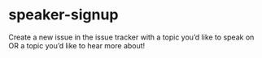 # speaker-signup
Create a new issue in the issue tracker with a topic you’d like to speak on OR a topic you’d like to hear more about!
